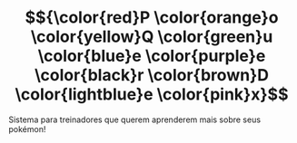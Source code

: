 # $${\color{red}P \color{orange}o \color{yellow}Q \color{green}u \color{blue}e \color{purple}e \color{black}r \color{brown}D \color{lightblue}e \color{pink}x}$$


Sistema para treinadores que querem aprenderem mais sobre seus pokémon!
